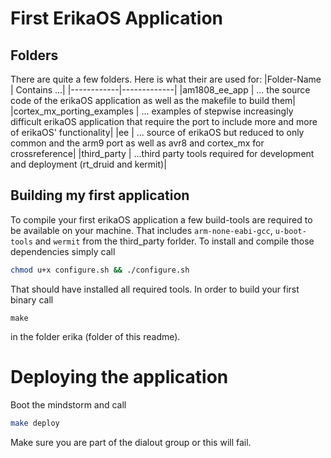 # First ErikaOS Application

## Folders
There are quite a few folders. Here is what their are used for:
|Folder-Name | Contains ...|
|------------|-------------|
|am1808_ee_app | ... the source code of the erikaOS application as well as the makefile to build them|
|cortex_mx_porting_examples | ... examples of stepwise increasingly difficult erikaOS application that require the port to include more and more of erikaOS' functionality|
|ee | ... source of erikaOS but reduced to only common and the arm9 port as well as avr8 and cortex_mx for crossreference|
|third_party | ...third party tools required for development and deployment (rt_druid and kermit)|

## Building my first application
To compile your first erikaOS application a few build-tools are required to be available on your machine.
That includes `arm-none-eabi-gcc`, `u-boot-tools` and `wermit` from the third_party forlder.
To install and compile those dependencies simply call
```sh
chmod u+x configure.sh && ./configure.sh
```

That should have installed all required tools. In order to build your first binary call
```
make
```
in the folder erika (folder of this readme).

# Deploying the application
Boot the mindstorm and call
```sh
make deploy
```
Make sure you are part of the dialout group or this will fail.